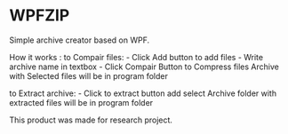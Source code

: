 # WPFZIP
Simple archive creator based on WPF.

How it works :
  to Compair files:
    - Click Add button to add files 
    - Write archive name in textbox
    - Click Compair Button to Compress files
  Archive with Selected files will be in program folder
  
  to Extract archive:
    - Click to extract button add select Archive
  folder with extracted files will be in program folder
  
This product was made for research project.
  
